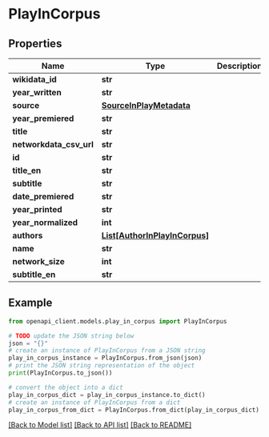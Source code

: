 # PlayInCorpus


## Properties

Name | Type | Description | Notes
------------ | ------------- | ------------- | -------------
**wikidata_id** | **str** |  | [optional] 
**year_written** | **str** |  | [optional] 
**source** | [**SourceInPlayMetadata**](SourceInPlayMetadata.md) |  | [optional] 
**year_premiered** | **str** |  | [optional] 
**title** | **str** |  | [optional] 
**networkdata_csv_url** | **str** |  | [optional] 
**id** | **str** |  | [optional] 
**title_en** | **str** |  | [optional] 
**subtitle** | **str** |  | [optional] 
**date_premiered** | **str** |  | [optional] 
**year_printed** | **str** |  | [optional] 
**year_normalized** | **int** |  | [optional] 
**authors** | [**List[AuthorInPlayInCorpus]**](AuthorInPlayInCorpus.md) |  | [optional] 
**name** | **str** |  | [optional] 
**network_size** | **int** |  | [optional] 
**subtitle_en** | **str** |  | [optional] 

## Example

```python
from openapi_client.models.play_in_corpus import PlayInCorpus

# TODO update the JSON string below
json = "{}"
# create an instance of PlayInCorpus from a JSON string
play_in_corpus_instance = PlayInCorpus.from_json(json)
# print the JSON string representation of the object
print(PlayInCorpus.to_json())

# convert the object into a dict
play_in_corpus_dict = play_in_corpus_instance.to_dict()
# create an instance of PlayInCorpus from a dict
play_in_corpus_from_dict = PlayInCorpus.from_dict(play_in_corpus_dict)
```
[[Back to Model list]](../README.md#documentation-for-models) [[Back to API list]](../README.md#documentation-for-api-endpoints) [[Back to README]](../README.md)


